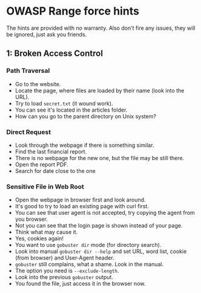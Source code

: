 # OWASP Range force hints
The hints are provided with no warranty. Also don't fire any issues, they will be ignored,
just ask you friends.

## 1: Broken Access Control
### Path Traversal
- Go to the website.
- Locate the page, where files are loaded by their name (look into the URL).
- Try to load `secret.txt` (it wound work).
- You can see it's located in the articles folder.
- How can you go to the parent directory on Unix system?

### Direct Request
- Look through the webpage if there is something similar.
- Find the last financial report.
- There is no webpage for the new one, but the file may be still there.
- Open the report PDF.
- Search for date close to the one 

### Sensitive File in Web Root
- Open the webpage in browser first and look around.
- It's good to try to load an existing page with curl first.
- You can see that user agent is not accepted, try copying the agent from you browser.
- Not you can see that the login page is shown instead of your page.
- Think what may cause it.
- Yes, cookies again!
- You want to use `gobuster dir` mode (for directory search).
- Look into manual `gobuster dir --help` and set URL, word list, cookie (from browser) and User-Agent header.
- `gobuster` still complains, what a shame. Look in the manual.
- The option you need is `--exclude-length`.
- Look into the previous `gobuster` output.
- You found the file, just access it in the browser now.


